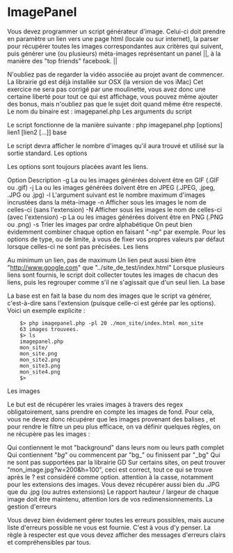 # ImagePanel
Vous devez programmer un script générateur d'image. Celui-ci doit prendre en paramètre un lien vers une page html (locale ou sur internet), la parser pour récupérer toutes les images correspondantes aux critères qui suivent, puis générer une (ou plusieurs) méta-images représentant un panel ||, à la manière des "top friends" facebook. ||

N'oubliez pas de regarder la vidéo associée au projet avant de commencer.
La librairie gd est déjà installée sur OSX (la version de vos iMac)
Cet exercice ne sera pas corrigé par une moulinette, vous avez donc une certaine liberté pour tout ce qui est affichage, vous pouvez même ajouter des bonus, mais n'oubliez pas que le sujet doit quand même être respecté.
Le nom du binaire est : imagepanel.php
Les arguments du script

Le script fonctionne de la manière suivante :
php imagepanel.php [options] lien1 [lien2 [...]] base

Le script devra afficher le nombre d'images qu'il aura trouvé et utilisé sur la sortie standard.
Les options

Les options sont toujours placées avant les liens.

Option	Description
-g	La ou les images générées doivent être en GIF (.GIF ou .gif)
-j	La ou les images générées doivent être en JPEG (.JPEG, .jpeg, .JPG ou .jpg)
-l	L'argument suivant est le nombre maximum d'images incrustées dans la méta-image
-n	Afficher sous les images le nom de celles-ci (sans l'extension)
-N	Afficher sous les images le nom de celles-ci (avec l'extension)
-p	La ou les images générées doivent être en PNG (.PNG ou .png)
-s	Trier les images par ordre alphabétique
On peut bien évidemment combiner chaque option en faisant "-np" par exemple.
Pour les options de type, ou de limite, à vous de fixer vos propres valeurs par défaut lorsque celles-ci ne sont pas précisées.
Les liens

Au minimum un lien, pas de maximum
Un lien peut aussi bien être "http://www.google.com" que "../site_de_test/index.html"
Lorsque plusieurs liens sont fournis, le script doit collecter toutes les images de chacun des liens, puis les regrouper comme s'il ne s'agissait que d'un seul lien.
La base

La base est en fait la base du nom des images que le script va générer, c'est-à-dire sans l'extension (puisque celle-ci est gérée par les options). Voici un exemple explicite :

        $> php imagepanel.php -pl 20 ./mon_site/index.html mon_site
        63 images trouvees.
        $> ls
        imagepanel.php
        mon_site/
        mon_site.png
        mon_site2.png
        mon_site3.png
        mon_site4.png
        $>
      
Les images

Le but est de récupérer les vraies images à travers des regex obligatoirement, sans prendre en compte les images de fond. Pour cela, vous ne devez donc récupérer que les images provenant des balises <img>, et pour rendre le filtre un peu plus efficace, on va définir quelques règles, on ne récupère pas les images :

Qui contiennent le mot "background" dans leurs nom ou leurs path complet
Qui contiennent "_bg_" ou commencent par "bg_" ou finissent par "_bg"
Qui ne sont pas supportées par la librairie GD
Sur certains sites, on peut trouver "mon_image.jpg?w=200&h=100", ceci est correct, tout ce qui se trouve après le ? est considéré comme option.
attention à la casse, notamment pour les extensions des images. Vous devez récupérer aussi bien du .JPG que du .jpg (ou autres extensions)
Le rapport hauteur / largeur de chaque image doit être maintenu, attention lors de vos redimensionnements.
La gestion d'erreurs

Vous devez bien évidement gérer toutes les erreurs possibles, mais aucune liste d'erreurs possible ne vous est fournie. C'est à vous d'y penser. La règle à respecter est que vous devez afficher des messages d'erreurs clairs et compréhensibles par tous.

